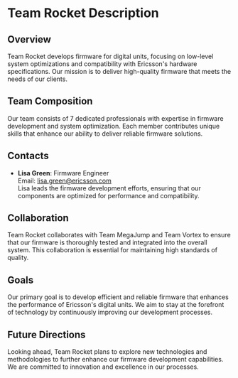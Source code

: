 # Team Rocket Description

## Overview
Team Rocket develops firmware for digital units, focusing on low-level system optimizations and compatibility with Ericsson's hardware specifications. Our mission is to deliver high-quality firmware that meets the needs of our clients.

## Team Composition
Our team consists of 7 dedicated professionals with expertise in firmware development and system optimization. Each member contributes unique skills that enhance our ability to deliver reliable firmware solutions.

## Contacts
- **Lisa Green**: Firmware Engineer  
  Email: lisa.green@ericsson.com  
  Lisa leads the firmware development efforts, ensuring that our components are optimized for performance and compatibility.

## Collaboration
Team Rocket collaborates with Team MegaJump and Team Vortex to ensure that our firmware is thoroughly tested and integrated into the overall system. This collaboration is essential for maintaining high standards of quality.

## Goals
Our primary goal is to develop efficient and reliable firmware that enhances the performance of Ericsson's digital units. We aim to stay at the forefront of technology by continuously improving our development processes.

## Future Directions
Looking ahead, Team Rocket plans to explore new technologies and methodologies to further enhance our firmware development capabilities. We are committed to innovation and excellence in our processes. 